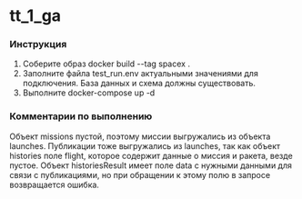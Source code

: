 # tt_1_ga
### Инструкция
1. Соберите образ docker build --tag spacex .
2. Заполните файла test_run.env актуальными значениями для подключения. База данных и схема должны существовать.
3. Выполните docker-compose up -d

### Комментарии по выполнению
Объект missions пустой, поэтому миссии выгружались из объекта launches.
Публикации тоже выгружались из launches, так как объект histories поле flight, которое содержит данные о миссия и ракета, везде пустое.
Объект historiesResult имеет поле data с нужными данными для связи с публикациями, но при обращении к этому полю в запросе возвращается ошибка.
